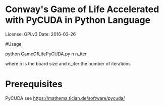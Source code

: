 # Conway's Game of Life Accelerated with PyCUDA in Python Language 

License: GPLv3
Date: 2016-03-26

#Usage 

python GameOfLifePyCUDA.py n n_iter

where n is the board size and n_iter the number of iterations

# Prerequisites

PyCUDA see https://mathema.tician.de/software/pycuda/
